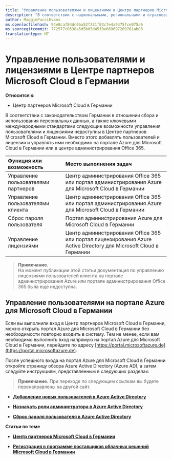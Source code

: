 ```yaml
---
title: "Управление пользователями и лицензиями в Центре партнеров Microsoft Cloud в Германии | Центр партнеров Microsoft Cloud в Германии"
description: "В соответствии с национальными, региональными и отраслевыми требованиями к сбору и использованию персональных данных возможности управления пользователями недоступны в Центре партнеров Microsoft Cloud в Германии. Вместо этого добавлять пользователей и управлять ими необходимо на портале Azure для Microsoft Cloud в Германии."
author: MaggiePucciEvans
ms.openlocfilehash: 94e8caf84dc0ba52f231f03c7e4a9475fce075a6
ms.sourcegitcommit: 772577c0538a5d5b05d45f0e669697209761ab03
translationtype: HT
---
```

# <a name="user-and-license-management-in-partner-center-for-microsoft-cloud-germany"></a>Управление пользователями и лицензиями в Центре партнеров Microsoft Cloud в Германии

**Относится к:**

-  Центр партнеров Microsoft Cloud в Германии

В соответствии с законодательством Германии в отношении сбора и использования персональных данных, а также ключевыми международными стандартами следующие возможности управления пользователями и лицензиями недоступны в Центре партнеров Microsoft Cloud в Германии. Вместо этого добавлять пользователей и лицензии и управлять ими необходимо на портале Azure для Microsoft Cloud в Германии или в центре администрирования Office 365.

Функция или возможность | Место выполнения задач
:--- | :---
Управление пользователями партнеров | Центр администрирования Office 365 или портал администрирования Azure для Microsoft Cloud в Германии
Управление пользователями клиента | Центр администрирования Office 365 или портал администрирования Azure для Microsoft Cloud в Германии
Сброс пароля пользователя | Портал администрирования Azure для Microsoft Cloud в Германии
Управление лицензиями | Центр администрирования Office 365 или портал лицензирования Azure Active Directory для Microsoft Cloud в Германии

>**Примечание.**<br>
На момент публикации этой статьи документация по управлению лицензиями пользователей клиента на портале администрирования Azure или портале администрирования Office 365 была еще недоступна.

## <a name="how-to-manage-users-in-the-azure-portal-for-microsoft-cloud-germany"></a>Управление пользователями на портале Azure для Microsoft Cloud в Германии 

Если вы выполнили вход в Центр партнеров Microsoft Cloud в Германии, можно открыть портал Azure для Microsoft Cloud в Германии без необходимости повторно входить в систему. Тем не менее, если вам необходимо выполнить вход напрямую на портал Azure для Microsoft Cloud в Германии, перейдите по адресу [https://portal.microsoftazure.de](https://portal.microsoftazure.de). 

После успешного входа на портал Azure для Microsoft Cloud в Германии откройте страницу обзора Azure Active Directory (Azure AD), а затем следуйте инструкциям, представленным в следующих разделах:

>**Примечание.**
 При переходе по следующим ссылкам вы будете перенаправлены на другой сайт. 

-  [**Добавление новых пользователей в Azure Active Directory**](https://docs.microsoft.com/azure/active-directory/active-directory-users-create-azure-portal)

-  [**Назначать роли администратора в Azure Active Directory**](https://docs.microsoft.com/azure/active-directory/active-directory-users-assign-role-azure-portal)

-  [**Сброс пароля пользователя в Azure Active Directory**](https://docs.microsoft.com/azure/active-directory/active-directory-users-reset-password-azure-portal)

**Статьи по теме**

-  [**Центр партнеров Microsoft Cloud в Германии**](partner-center-for-microsoft-cloud-germany.md)

-  [**Регистрация в программе поставщиков облачных решений Microsoft Cloud в Германии**](enroll-in-csp-for-microsoft-cloud-germany.md)
